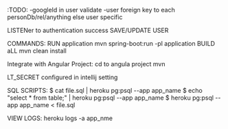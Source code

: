 




:TODO:
-googleId in user validate
-user foreign key to each personDb/rel/anything else user specific

LISTENer to authentication success
SAVE/UPDATE USER


COMMANDS:
RUN application mvn spring-boot:run -pl application
BUILD aLL mvn clean install

Integrate with Angular Project:
cd to angula project mvn

LT_SECRET configured in intellij setting

SQL SCRIPTS:
$ cat file.sql | heroku pg:psql --app app_name
$ echo "select * from table;" | heroku pg:psql --app app_name
$ heroku pg:psql --app app_name < file.sql

VIEW LOGS:
heroku logs -a app_nme
